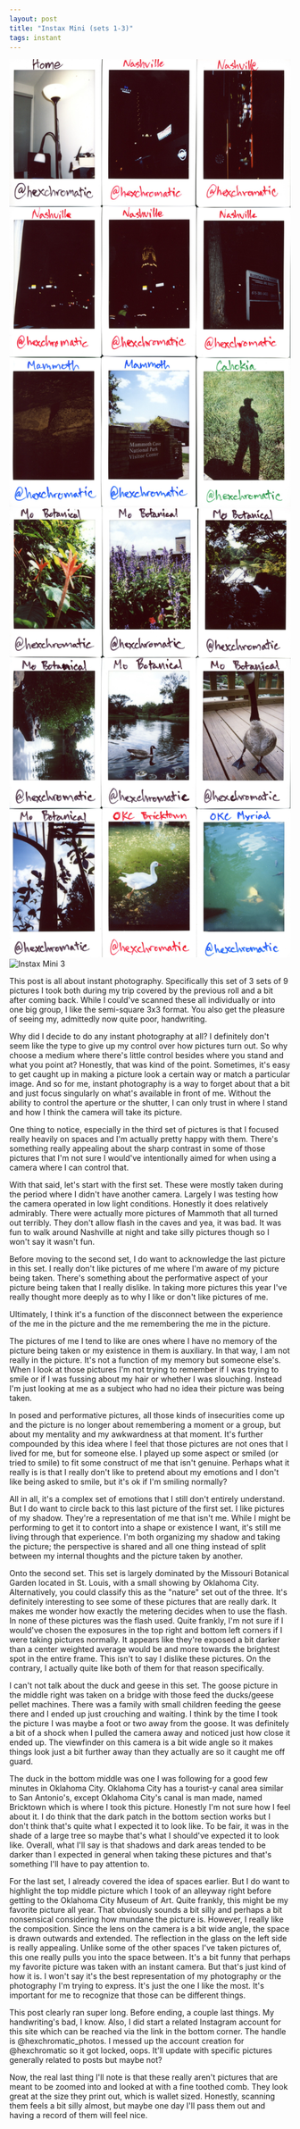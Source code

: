 ```yaml
---
layout: post
title: "Instax Mini (sets 1-3)"
tags: instant
---
```


![Instax Mini 1](/assets/instant/instax-1.jpg)
![Instax Mini 2](/assets/instant/instax-2.jpg)
![Instax Mini 3](/assets/instant/instax-3.jpg)

This post is all about instant photography. Specifically this set of 3 sets of 9 pictures I took both during my trip covered by the previous roll and a bit after coming back. While I could've scanned these all individually or into one big group, I like the semi-square 3x3 format. You also get the pleasure of seeing my, admittedly now quite poor, handwriting.

Why did I decide to do any instant photography at all? I definitely don't seem like the type to give up my control over how pictures turn out. So why choose a medium where there's little control besides where you stand and what you point at? Honestly, that was kind of the point. Sometimes, it's easy to get caught up in making a picture look a certain way or match a particular image. And so for me, instant photography is a way to forget about that a bit and just focus singularly on what's available in front of me. Without the ability to control the aperture or the shutter, I can only trust in where I stand and how I think the camera will take its picture.

One thing to notice, especially in the third set of pictures is that I focused really heavily on spaces and I'm actually pretty happy with them. There's something really appealing about the sharp contrast in some of those pictures that I'm not sure I would've intentionally aimed for when using a camera where I can control that.

With that said, let's start with the first set. These were mostly taken during the period where I didn't have another camera. Largely I was testing how the camera operated in low light conditions. Honestly it does relatively admirably. There were actually more pictures of Mammoth that all turned out terribly. They don't allow flash in the caves and yea, it was bad. It was fun to walk around Nashville at night and take silly pictures though so I won't say it wasn't fun.

Before moving to the second set, I do want to acknowledge the last picture in this set. I really don't like pictures of me where I'm aware of my picture being taken. There's something about the performative aspect of your picture being taken that I really dislike. In taking more pictures this year I've really thought more deeply as to why I like or don't like pictures of me.

Ultimately, I think it's a function of the disconnect between the experience of the me in the picture and the me remembering the me in the picture.

The pictures of me I tend to like are ones where I have no memory of the picture being taken or my existence in them is auxiliary. In that way, I am not really in the picture. It's not a function of my memory but someone else's. When I look at those pictures I'm not trying to remember if I was trying to smile or if I was fussing about my hair or whether I was slouching. Instead I'm just looking at me as a subject who had no idea their picture was being taken.

In posed and performative pictures, all those kinds of insecurities come up and the picture is no longer about remembering a moment or a group, but about my mentality and my awkwardness at that moment. It's further compounded by this idea where I feel that those pictures are not ones that I lived for me, but for someone else. I played up some aspect or smiled (or tried to smile) to fit some construct of me that isn't genuine. Perhaps what it really is is that I really don't like to pretend about my emotions and I don't like being asked to smile, but it's ok if I'm smiling normally?

All in all, it's a complex set of emotions that I still don't entirely understand. But I do want to circle back to this last picture of the first set. I like pictures of my shadow. They're a representation of me that isn't me. While I might be performing to get it to contort into a shape or existence I want, it's still me living through that experience. I'm both organizing my shadow and taking the picture; the perspective is shared and all one thing instead of split between my internal thoughts and the picture taken by another.

Onto the second set. This set is largely dominated by the Missouri Botanical Garden located in St. Louis, with a small showing by Oklahoma City. Alternatively, you could classify this as the "nature" set out of the three. It's definitely interesting to see some of these pictures that are really dark. It makes me wonder how exactly the metering decides when to use the flash. In none of these pictures was the flash used. Quite frankly, I'm not sure if I would've chosen the exposures in the top right and bottom left corners if I were taking pictures normally. It appears like they're exposed a bit darker than a center weighted average would be and more towards the brightest spot in the entire frame. This isn't to say I dislike these pictures. On the contrary, I actually quite like both of them for that reason specifically.

I can't not talk about the duck and geese in this set. The goose picture in the middle right was taken on a bridge with those feed the ducks/geese pellet machines. There was a family with small children feeding the geese there and I ended up just crouching and waiting. I think by the time I took the picture I was maybe a foot or two away from the goose. It was definitely a bit of a shock when I pulled the camera away and noticed just how close it ended up. The viewfinder on this camera is a bit wide angle so it makes things look just a bit further away than they actually are so it caught me off guard.

The duck in the bottom middle was one I was following for a good few minutes in Oklahoma City. Oklahoma City has a tourist-y canal area similar to San Antonio's, except Oklahoma City's canal is man made, named Bricktown which is where I took this picture. Honestly I'm not sure how I feel about it. I do think that the dark patch in the bottom section works but I don't think that's quite what I expected it to look like. To be fair, it was in the shade of a large tree so maybe that's what I should've expected it to look like. Overall, what I'll say is that shadows and dark areas tended to be darker than I expected in general when taking these pictures and that's something I'll have to pay attention to.

For the last set, I already covered the idea of spaces earlier. But I do want to highlight the top middle picture which I took of an alleyway right before getting to the Oklahoma City Museum of Art. Quite frankly, this might be my favorite picture all year. That obviously sounds a bit silly and perhaps a bit nonsensical considering how mundane the picture is. However, I really like the composition. Since the lens on the camera is a bit wide angle, the space is drawn outwards and extended. The reflection in the glass on the left side is really appealing. Unlike some of the other spaces I've taken pictures of, this one really pulls you into the space between. It's a bit funny that perhaps my favorite picture was taken with an instant camera. But that's just kind of how it is. I won't say it's the best representation of my photography or the photography I'm trying to express. It's just the one I like the most. It's important for me to recognize that those can be different things.

This post clearly ran super long. Before ending, a couple last things. My handwriting's bad, I know. Also, I did start a related Instagram account for this site which can be reached via the link in the bottom corner. The handle is @hexchromatic_photos. I messed up the account creation for @hexchromatic so it got locked, oops. It'll update with specific pictures generally related to posts but maybe not?

Now, the real last thing I'll note is that these really aren't pictures that are meant to be zoomed into and looked at with a fine toothed comb. They look great at the size they print out, which is wallet sized. Honestly, scanning them feels a bit silly almost, but maybe one day I'll pass them out and having a record of them will feel nice.
